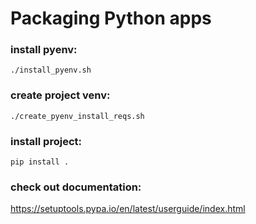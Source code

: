 # Packaging Python apps

### install pyenv:
`./install_pyenv.sh`

### create project venv:
`./create_pyenv_install_reqs.sh`

### install project:
`pip install .`

### check out documentation:
https://setuptools.pypa.io/en/latest/userguide/index.html